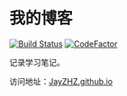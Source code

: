 # 我的博客

[![Build Status](https://www.travis-ci.org/JayZHZ/JayBlog.svg?branch=master)](https://www.travis-ci.org/JayZHZ/JayBlog)
[![CodeFactor](https://www.codefactor.io/repository/github/jayzhz/jayblog/badge)](https://www.codefactor.io/repository/github/jayzhz/jayblog)
<!-- [![Greenkeeper badge](https://badges.greenkeeper.io/JayZHZ/blog.svg)](https://greenkeeper.io/) -->

记录学习笔记。

访问地址：[JayZHZ.github.io](https://JayZHZ.github.io/)